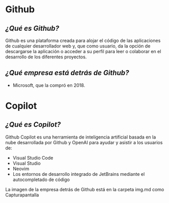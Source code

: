 # **Github** #
## _¿Qué es Github?_ ##
Github es una plataforma creada para alojar el código de las aplicaciones de cualquier desarrollador web y, que como usuario, da la opción de descargarse la aplicación o acceder a su perfil para leer o colaborar en el desarrollo de los diferentes proyectos.
## _¿Qué empresa está detrás de Github?_ ##
- Microsoft, que la compró en 2018.
# **Copilot** #
## _¿Qué es Copilot?_ ##
Github Copilot es una herramienta de inteligencia artificial basada en la nube desarrollada por Github y OpenAI para ayudar y asistir a los usuarios de:
- Visual Studio Code
 - Visual Studio
  - Neovim
   - Los entornos de desarrollo integrado de JetBrains mediante el autocompletado de código

La imagen de la empresa detrás de Github está en la carpeta img.md como Capturapantalla

